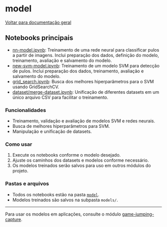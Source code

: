 # model

[Voltar para documentação geral](./README.md)

## Notebooks principais

- [nn-model.ipynb](../model/nn-model.ipynb): Treinamento de uma rede neural para classificar pulos a partir de imagens. Inclui preparação dos dados, definição do modelo, treinamento, avaliação e salvamento do modelo.
- [new-svm-model.ipynb](../model/new-svm-model.ipynb): Treinamento de um modelo SVM para detecção de pulos. Inclui preparação dos dados, treinamento, avaliação e salvamento do modelo.
- [grid_search.ipynb](../model/grid_search.ipynb): Busca dos melhores hiperparâmetros para o SVM usando GridSearchCV.
- [dataset/merge-dataset.ipynb](../model/dataset/merge-dataset.ipynb): Unificação de diferentes datasets em um único arquivo CSV para facilitar o treinamento.

### Funcionalidades
- Treinamento, validação e avaliação de modelos SVM e redes neurais.
- Busca de melhores hiperparâmetros para SVM.
- Manipulação e unificação de datasets.

### Como usar
1. Execute os notebooks conforme o modelo desejado.
2. Ajuste os caminhos dos datasets e modelos conforme necessário.
3. Os modelos treinados serão salvos para uso em outros módulos do projeto.

### Pastas e arquivos
- Todos os notebooks estão na pasta [`model`](../model/).
- Modelos treinados são salvos na subpasta `models/`.

---

Para usar os modelos em aplicações, consulte o módulo [game-jumping-capture](./game-jumping-capture.md).